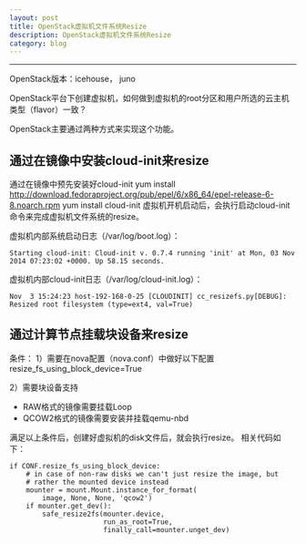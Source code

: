 ```yaml
---
layout: post
title: OpenStack虚拟机文件系统Resize
description: OpenStack虚拟机文件系统Resize
category: blog
---
```


---

OpenStack版本：icehouse， juno

OpenStack平台下创建虚拟机，如何做到虚拟机的root分区和用户所选的云主机类型（flavor）一致？

OpenStack主要通过两种方式来实现这个功能。

## 通过在镜像中安装cloud-init来resize
通过在镜像中预先安装好cloud-init
yum install http://download.fedoraproject.org/pub/epel/6/x86_64/epel-release-6-8.noarch.rpm
yum install cloud-init
虚拟机开机启动后，会执行启动cloud-init命令来完成虚拟机文件系统的resize。

虚拟机内部系统启动日志（/var/log/boot.log）：

    Starting cloud-init: Cloud-init v. 0.7.4 running 'init' at Mon, 03 Nov 2014 07:23:02 +0000. Up 58.15 seconds.


虚拟机内部cloud-init日志（/var/log/cloud-init.log）：

    Nov  3 15:24:23 host-192-168-0-25 [CLOUDINIT] cc_resizefs.py[DEBUG]: Resized root filesystem (type=ext4, val=True)




## 通过计算节点挂载块设备来resize
条件：
1）需要在nova配置（nova.conf）中做好以下配置
resize_fs_using_block_device=True

2）需要块设备支持
- RAW格式的镜像需要挂载Loop
- QCOW2格式的镜像需要安装并挂载qemu-nbd

满足以上条件后，创建好虚拟机的disk文件后，就会执行resize。
相关代码如下：

    if CONF.resize_fs_using_block_device:
        # in case of non-raw disks we can't just resize the image, but
        # rather the mounted device instead
        mounter = mount.Mount.instance_for_format(
            image, None, None, 'qcow2')
        if mounter.get_dev():
            safe_resize2fs(mounter.device,
                           run_as_root=True,
                           finally_call=mounter.unget_dev)
